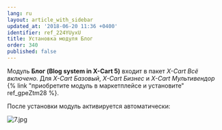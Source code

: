 ```yaml
---
lang: ru
layout: article_with_sidebar
updated_at: '2018-06-20 11:36 +0400'
identifier: ref_224YUyxU
title: Установка модуля Блог
order: 340
published: false
---
```

Модуль **Блог (Blog system in X-Cart 5)** входит в пакет _X-Cart Всё включено_. Для _X-Cart Базовый_, _X-Cart Бизнес_ и _X-Cart Мультивендор_ {% link "приобретите модуль в маркетплейсе и установите" ref_gpeZtm28 %}. 

После установки модуль активируется автоматически:

![7.jpg]({{site.baseurl}}/attachments/ref_224YUyxU/7.jpg)
